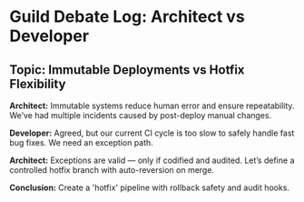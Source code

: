 # Guild Debate Log: Architect vs Developer

## Topic: Immutable Deployments vs Hotfix Flexibility

**Architect:** Immutable systems reduce human error and ensure repeatability. We’ve had multiple incidents caused by post-deploy manual changes.

**Developer:** Agreed, but our current CI cycle is too slow to safely handle fast bug fixes. We need an exception path.

**Architect:** Exceptions are valid — only if codified and audited. Let’s define a controlled hotfix branch with auto-reversion on merge.

**Conclusion:** Create a 'hotfix' pipeline with rollback safety and audit hooks.